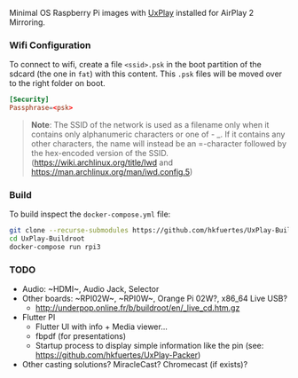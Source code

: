Minimal OS Raspberry Pi images with [UxPlay](https://github.com/FDH2/UxPlay) installed for AirPlay 2 Mirroring.

### Wifi Configuration
To connect to wifi, create a file `<ssid>.psk` in the boot partition of the sdcard (the one in `fat`) with this content. This `.psk` files will be moved over to the right folder on boot.
```conf
[Security]
Passphrase=<psk>
```
> **Note**: The SSID of the network is used as a filename only when it contains only alphanumeric characters or one of - _. If it contains any other characters, the name will instead be an =-character followed by the hex-encoded version of the SSID. (https://wiki.archlinux.org/title/Iwd and https://man.archlinux.org/man/iwd.config.5)

### Build
To build inspect the `docker-compose.yml` file:
```bash
git clone --recurse-submodules https://github.com/hkfuertes/UxPlay-Buildroot
cd UxPlay-Buildroot
docker-compose run rpi3
```

### TODO
- Audio: ~HDMI~, Audio Jack, Selector
- Other boards: ~RPI02W~, ~RPI0W~, Orange Pi 02W?, x86_64 Live USB?
  - http://underpop.online.fr/b/buildroot/en/_live_cd.htm.gz
- Flutter PI
  - Flutter UI with info + Media viewer...
  - fbpdf (for presentations)
  - Startup process to display simple information like the pin (see: https://github.com/hkfuertes/UxPlay-Packer)
- Other casting solutions? MiracleCast? Chromecast (if exists)?

